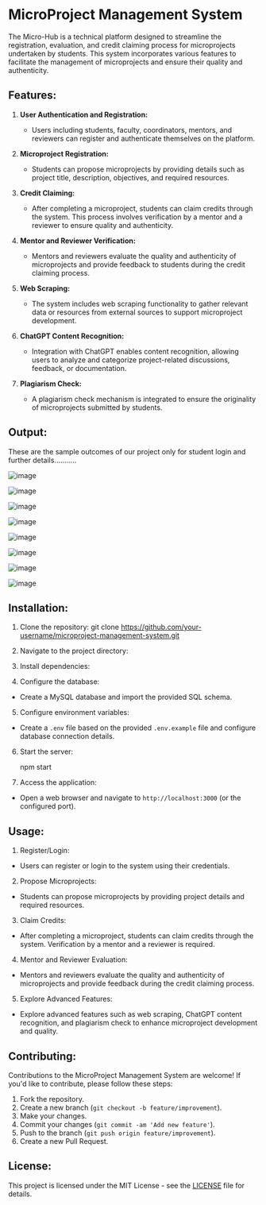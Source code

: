 # MicroProject Management System

The Micro-Hub is a technical platform designed to streamline the registration, evaluation, and credit claiming process for microprojects undertaken by students. This system incorporates various features to facilitate the management of microprojects and ensure their quality and authenticity.

## Features:

1. **User Authentication and Registration:**
   - Users including students, faculty, coordinators, mentors, and reviewers can register and authenticate themselves on the platform.

2. **Microproject Registration:**
   - Students can propose microprojects by providing details such as project title, description, objectives, and required resources.

3. **Credit Claiming:**
   - After completing a microproject, students can claim credits through the system. This process involves verification by a mentor and a reviewer to ensure quality and authenticity.

4. **Mentor and Reviewer Verification:**
   - Mentors and reviewers evaluate the quality and authenticity of microprojects and provide feedback to students during the credit claiming process.

5. **Web Scraping:**
   - The system includes web scraping functionality to gather relevant data or resources from external sources to support microproject development.

6. **ChatGPT Content Recognition:**
   - Integration with ChatGPT enables content recognition, allowing users to analyze and categorize project-related discussions, feedback, or documentation.

7. **Plagiarism Check:**
   - A plagiarism check mechanism is integrated to ensure the originality of microprojects submitted by students.

## Output:
These are the sample outcomes of our project only for student login and further details...........

![image](https://github.com/BRUNDAVANAMSUREKHA/Micro-Hub/assets/122956099/b8a5380e-517f-409b-aea9-0660e2961a31)

![image](https://github.com/BRUNDAVANAMSUREKHA/Micro-Hub/assets/122956099/d45f6210-0dd1-46d9-9826-66048b999526)

![image](https://github.com/BRUNDAVANAMSUREKHA/Micro-Hub/assets/122956099/ef2520e4-89c0-4dbf-956f-b153ae17c812)

![image](https://github.com/BRUNDAVANAMSUREKHA/Micro-Hub/assets/122956099/774d31e1-ba6a-405e-ba08-c96ed672b12e)

![image](https://github.com/BRUNDAVANAMSUREKHA/Micro-Hub/assets/122956099/717ca7a5-9557-4bd3-8d73-c698ea382ba7)

![image](https://github.com/BRUNDAVANAMSUREKHA/Micro-Hub/assets/122956099/04e67d2a-721c-4431-ad56-04a691ede0af)

![image](https://github.com/BRUNDAVANAMSUREKHA/Micro-Hub/assets/122956099/9003964c-e984-495f-ad24-1a304ba3056f)

![image](https://github.com/BRUNDAVANAMSUREKHA/Micro-Hub/assets/122956099/1459730e-ccce-4027-9339-ffab545a5931)

## Installation:

1. Clone the repository:
git clone https://github.com/your-username/microproject-management-system.git

2. Navigate to the project directory:

3. Install dependencies:

4. Configure the database:
- Create a MySQL database and import the provided SQL schema.

5. Configure environment variables:
- Create a `.env` file based on the provided `.env.example` file and configure database connection details.

6. Start the server:
   
    npm start


7. Access the application:
- Open a web browser and navigate to `http://localhost:3000` (or the configured port).

## Usage:

1. Register/Login:
- Users can register or login to the system using their credentials.

2. Propose Microprojects:
- Students can propose microprojects by providing project details and required resources.

3. Claim Credits:
- After completing a microproject, students can claim credits through the system. Verification by a mentor and a reviewer is required.

4. Mentor and Reviewer Evaluation:
- Mentors and reviewers evaluate the quality and authenticity of microprojects and provide feedback during the credit claiming process.

5. Explore Advanced Features:
- Explore advanced features such as web scraping, ChatGPT content recognition, and plagiarism check to enhance microproject development and quality.

## Contributing:

Contributions to the MicroProject Management System are welcome! If you'd like to contribute, please follow these steps:

1. Fork the repository.
2. Create a new branch (`git checkout -b feature/improvement`).
3. Make your changes.
4. Commit your changes (`git commit -am 'Add new feature'`).
5. Push to the branch (`git push origin feature/improvement`).
6. Create a new Pull Request.

## License:

This project is licensed under the MIT License - see the [LICENSE](LICENSE) file for details.
